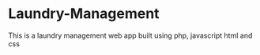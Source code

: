 # Laundry-Management
 This is a laundry management web app built using php, javascript html and css
